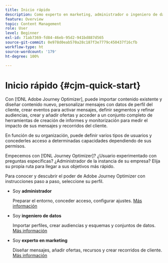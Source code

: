 ```yaml
---
title: Inicio rápido
description: Como experto en marketing, administrador o ingeniero de datos, aprenda y descubra la potencia de Adobe Journey Optimizer con instrucciones paso a paso
feature: Overview
topic: Content Management
role: User
level: Beginner
exl-id: 71ab7369-fd84-46eb-95d2-941bd887d565
source-git-commit: 0e978d0eab570a28c187f3e7779c450437f16cfb
workflow-type: ht
source-wordcount: '179'
ht-degree: 100%

---
```


# Inicio rápido {#cjm-quick-start}

Con [!DNL Adobe Journey Optimizer], puede importar contenido existente y diseñar contenido nuevo, personalizar mensajes con datos de perfil del cliente, crear eventos para activar mensajes, definir segmentos y refinar audiencias, crear y añadir ofertas y acceder a un conjunto completo de herramientas de creación de informes y monitorización para medir el impacto de sus mensajes y recorridos del cliente.

En función de su organización, puede definir varios tipos de usuarios y concederles acceso a determinadas capacidades dependiendo de sus permisos.

Empecemos con [!DNL Journey Optimizer]? ¿Usuario experimentado con preguntas específicas? ¿Administrador de la instancia de su empresa? Elija su propia ruta para llegar a sus objetivos más rápido.

Para conocer y descubrir el poder de Adobe Journey Optimizer con instrucciones paso a paso, seleccione su perfil.

* Soy **administrador**

   Preparar el entorno, conceder acceso, configurar ajustes. [Más información](path/administrator.md)

* Soy **ingeniero de datos**

   Importar perfiles, crear audiencias y esquemas y conjuntos de datos. [Más información](path/data-engineer.md)

* Soy **experto en marketing**

   Diseñar mensajes, añadir ofertas, recursos y crear recorridos de cliente. [Más información](path/marketer.md)
